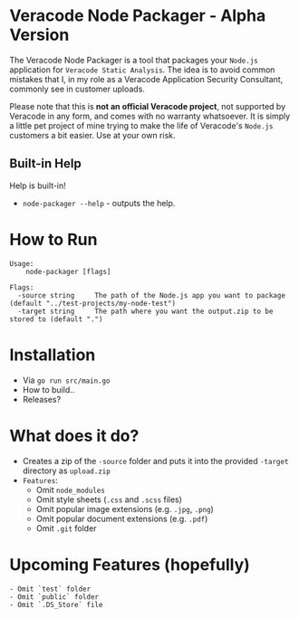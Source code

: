 # Veracode Node Packager - Alpha Version
The Veracode Node Packager is a tool that packages your `Node.js` application for `Veracode Static Analysis`. The idea is to avoid common mistakes that I, in my role as a Veracode Application Security Consultant, commonly see in customer uploads.

Please note that this is **not an official Veracode project**, not supported by Veracode in any form, and comes with no warranty whatsoever. It is simply a little pet project of mine trying to make the life of Veracode's `Node.js` customers a bit easier. Use at your own risk.

## Built-in Help

Help is built-in!

- `node-packager --help` - outputs the help.

# How to Run
```text
Usage:
    node-packager [flags]

Flags:
  -source string     The path of the Node.js app you want to package (default "../test-projects/my-node-test")
  -target string     The path where you want the output.zip to be stored to (default ".")
```

# Installation
- Via `go run src/main.go`
- How to build..
- Releases?

# What does it do?
- Creates a zip of the `-source` folder and puts it into the provided `-target` directory as `upload.zip`
- `Features`:
    - Omit `node_modules`
    - Omit style sheets (`.css` and `.scss` files)
    - Omit popular image extensions (e.g. `.jpg`, `.png`) 
    - Omit popular document extensions (e.g. `.pdf`)
    - Omit `.git` folder

# Upcoming Features (hopefully)
    - Omit `test` folder
    - Omit `public` folder 
    - Omit `.DS_Store` file
